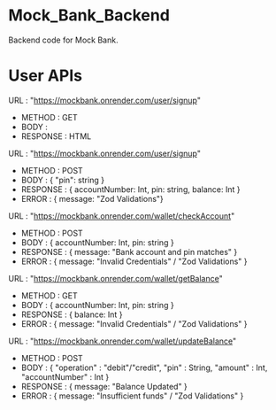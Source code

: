 # Mock_Bank_Backend

Backend code for Mock Bank.

# User APIs

URL : "https://mockbank.onrender.com/user/signup"
* METHOD : GET
* BODY :
* RESPONSE : HTML

URL : "https://mockbank.onrender.com/user/signup"
* METHOD : POST
* BODY : { "pin": string }
* RESPONSE : { accountNumber: Int, pin: string, balance: Int }
* ERROR : { message: "Zod Validations"}

URL : "https://mockbank.onrender.com/wallet/checkAccount"
* METHOD : POST
* BODY : { accountNumber: Int, pin: string }
* RESPONSE : { message: "Bank account and pin matches" }
* ERROR : { message: "Invalid Credentials" / "Zod Validations" }

URL : "https://mockbank.onrender.com/wallet/getBalance"
* METHOD : GET
* BODY : { accountNumber: Int, pin: string }
* RESPONSE : { balance: Int }
* ERROR : { message: "Invalid Credentials" / "Zod Validations" }

URL : "https://mockbank.onrender.com/wallet/updateBalance"
* METHOD : POST
* BODY : { "operation" : "debit"/"credit", "pin" : String, "amount" : Int, "accountNumber" : Int }
* RESPONSE : { message: "Balance Updated" }
* ERROR : { message: "Insufficient funds" / "Zod Validations" }
